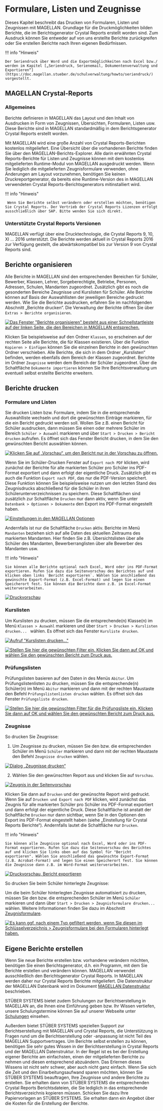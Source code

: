 # Formulare, Listen und Zeugnisse

[1]:/assets/images/formulare/formulare1.png
[2]:/assets/images/formulare/formulare2.png
[3]:/assets/images/formulare/formulare3.png
[4]:/assets/images/formulare/formulare4.png
[5]:/assets/images/formulare/formulare5.png
[6]:/assets/images/formulare/formulare6.png
[7]:/assets/images/formulare/formulare7.png
[8]:/assets/images/formulare/formulare8.png
[9]:/assets/images/formulare/formulare9.png
[10]:/assets/images/formulare/formulare10.png
[11]:/assets/images/formulare/formulare11.png

Dieses Kapitel beschreibt das Drucken von Formularen, Listen und Zeugnissen mit MAGELLAN. Grundlage für die Druckmöglichkeiten bilden Berichte, die im Berichtsgenerator Crystal Reports erstellt worden sind. Zum Ausdruck können Sie entweder auf von uns erstellte Berichte zurückgreifen oder Sie erstellen Berichte nach Ihren eigenen Bedürfnissen.

!!! info "Hinweis"

	Der Seriendruck über Word und die Exportmöglichkeiten nach Excel bzw./ werden im Kapitel [„Seriendruck, Serienemail, Dokumentenverwaltung und Exportieren“](https://doc.magellan.stueber.de/schulverwaltung/howto/seriendruck/) vorgestellt.

## MAGELLAN Crystal-Reports

### Allgemeines

Berichte definieren in MAGELLAN das Layout und den Inhalt von Ausdrucken in Form von Zeugnissen, Übersichten, Formularen, Listen usw. Diese Berichte sind in MAGELLAN standardmäßig in dem Berichtsgenerator Crystal Reports erstellt worden. 

Mit MAGELLAN wird eine große Anzahl von Crystal Reports-Berichten kostenlos mitgeliefert. Eine Übersicht über die vorhandenen Berichte finden Sie über den MAGELLAN-Berichts-Explorer. Alle darin erwähnten Crystal Reports-Berichte für Listen und Zeugnisse können mit dem kostenlos mitgelieferten Runtime-Modul von MAGELLAN ausgedruckt werden. Wenn Sie lediglich die mitgelieferten Zeugnisformulare verwenden, ohne Änderungen am Layout vorzunehmen, benötigen Sie keinen Druckreportgenerator, da bereits eine Runtime-Version des in MAGELLAN verwendeten Crystal Reports-Berichtsgenerators mitinstalliert wird. 

!!! info "Hinweis"

	 Wenn Sie Berichte selbst verändern oder erstellen möchten, benötigen Sie Crystal Reports. Der Vertrieb der Crystal Reports Lizenzen erfolgt ausschließlich über SAP. Bitte wenden Sie sich direkt.

### Unterstützte Crystal Reports Versionen

MAGELLAN verfügt über eine Drucktechnologie, die Crystal Reports 9, 10, XI ... 2016 unterstützt. Die Berichte werden aktuell in Crystal Reports 2016 zur Verfügung gestellt, die abwärtskompatibel bis zur Version 9 von Crystal Reports sind. 

## Berichte organisieren

Alle Berichte in MAGELLAN sind den entsprechenden Bereichen für Schüler, Bewerber, Klassen, Lehrer, Sorgeberechtigte, Betriebe, Personen, Adressen, Schulen, Mandanten zugeordnet. Zusätzlich gibt es noch die gesonderten Bereiche Zeugnisse und Kurslisten für Schüler. Alle Berichte können auf Basis der Auswahllisten der jeweiligen Bereiche gedruckt werden. Wie Sie die Berichte ausdrucken, erfahren Sie im nachfolgenden Abschnitt „Berichte drucken“. Die Verwaltung der Berichte öffnen Sie über `Extras > Berichte organisieren`.

[![Das Fenster "Berichte organisieren" besteht aus einer Schnellstartleiste auf der linken Seite, die den Bereichen in MAGELLAN entsprechen.][1]][1]

Klicken Sie beispielsweise auf den Ordner `Klassen`, so erscheinen auf der rechten Seite alle Berichte, die für Klassen existieren. Über die Funktion `Kopieren > Einfügen` können Sie die einzelnen Berichte in den gewünschten Ordner verschieben. Alle Berichte, die sich in dem Ordner „Kurslisten“ befinden, werden ebenfalls dem Bereich der Klassen zugeordnet. Berichte im Ordner `Zeugnisse` werden dem Bereich der Schüler zugeordnet. Über die Schaltfläche `Dokumente importieren` können Sie Ihre Berichtsverwaltung um eventuell selbst erstellte Berichte erweitern.

## Berichte drucken

### Formulare und Listen

Sie drucken Listen bzw. Formulare, indem Sie in die entsprechende Auswahlliste wechseln und dort die gewünschten Einträge markieren, für die ein Bericht gedruckt werden soll. Wollen Sie z.B. einen Bericht für Schüler ausdrucken, dann müssen Sie einen oder mehrere Schüler im Bereich `Schüler > Auswahl` markieren und über `Start > Drucken > Bericht drucken` aufrufen. Es öffnet sich das Fenster Bericht drucken, in dem Sie den gewünschten Bericht auswählen können.

[![Klicken Sie auf „Vorschau“, um den Bericht nur in der Vorschau zu öffnen.][2]][2]

Wenn Sie im Schüler-Drucken Fenster auf `Export nach PDF` klicken, wird zunächst der Berichte für alle markierten Schüler pro Schüler ins PDF-Format exportiert und dann erfolgt der eigentliche Druck. Zusätzlich gibt es auch die Funktion `Export nach PDF`, das nur die PDF-Version speichert. Diese Funktion können Sie beispielsweise nutzen um den letzten Stand des Zeugnisdrucks abschließend für die Schüler in ihren Schülerunterverzeichnissen zu speichern. Diese Schaltflächen sind zusätzlich zur Schaltfläche `Drucken` nur dann aktiv, wenn Sie unter `Datenbank > Optionen > Dokumente` den Export ins PDF-Format eingestellt haben.

[![Einstellungen in den MAGELLAN Optionen][9]][9]

Andernfalls ist nur die Schaltfläche `Drucken` aktiv. Berichte im Menü `Mandanten` beziehen sich auf alle Daten des aktuellen Zeitraums des markierten Mandanten. Hier finden Sie z.B. Übersichtslisten über alle Schüler des Mandanten, Bewerberranglisten über alle Bewerber des Mandanten usw.

!!! info "Hinweis"

	Sie können alle Berichte optional nach Excel, Word oder ins PDF-Format exportieren. Rufen Sie dazu die Seitenvorschau des Berichtes auf und klicken oben links `Bericht exportieren`. Wählen Sie anschließend das gewünschte Export-Format (z.B. Excel-Format) und legen Sie einen Speicherort fest. Sie können die Berichte dann z.B. im Excel-Format weiterverarbeiten.

[![Druckvorschau][10]][10]

### Kurslisten

Um Kurslisten zu drucken, müssen Sie die entsprechende(n) Klasse(n) im Menü `Klassen > Auswahl` markieren und über `Start > Drucken > Kurslisten drucken... ` wählen. Es öffnet sich das Fenster `Kursliste drucken`.

[![Aufruf "Kurslisten drucken..."][11]][11]

[![Stellen Sie hier die gewünschten Filter ein. Klicken Sie dann auf OK und wählen Sie den gewünschten Bericht zum Druck aus.][4]][4]

### Prüfungslisten

Prüfungslisten basieren auf den Daten in des Menüs `Abitur`. Um Prüfungslistenlisten zu drucken, müssen Sie die entsprechende(n) Schüler(n) im Menü `Abitur` markieren und dann mit der rechten Maustaste den Befehl `Prüfungslistenlisten drucken` wählen. Es öffnet sich das Fenster `Prüfungsliste drucken`.
 
[![Stellen Sie hier die gewünschten Filter für die Prüfungsliste ein. Klicken Sie dann auf `OK` und wählen Sie den gewünschten Bericht zum Druck aus.][5]][5]

### Zeugnisse

So drucken Sie Zeugnisse:

1. Um Zeugnisse zu drucken, müssen Sie den bzw. die entsprechenden Schüler im  Menü `Schüler` markieren und dann mit der rechten Maustaste den Befehl `Zeugnisse drucken` wählen.

[![Dialog „Zeugnisse drucken“][6]][6]

2. Wählen Sie den gewünschten Report aus und klicken Sie auf `Vorschau`.

[![Zeugnis in der Seitenvorschau][7]][7] 

Klicken Sie dann auf `Drucken` und der gewünschte Report wird gedruckt. Wenn Sie auf `Drucken und Export nach PDF` klicken, wird zunächst das Zeugnis für alle markierten Schüler pro Schüler ins PDF-Format exportiert und dann erfolgt der eigentliche Druck. Diese Schaltfläche ist anstatt der Schaltfläche `Drucken` nur dann sichtbar, wenn Sie in den Optionen den Export ins PDF-Format eingestellt haben (siehe „Einstellung für Crystal Reports Berichte“). Andernfalls lautet die Schaltfläche nur `Drucken`.

!!! info "Hinweis"

	Sie können alle Zeugnisse optional nach Excel, Word oder ins PDF-Format exportieren. Rufen Sie dazu die Seitenvorschau des Berichtes auf und klicken Sie links oben auf das Symbol für "Bericht exportieren". Wählen Sie anschließend das gewünschte Export-Format (z.B. Acrobat-Format) und legen Sie einen Speicherort fest. Sie können die Zeugnisse dann z.B. im Word-Format weiterverarbeiten.

[![Druckvorschau, Bericht exportieren][10]][10] 

So drucken Sie beim Schüler hinterlegte Zeugnisse: 

Um die beim Schüler hinterlegten Zeugnisse automatisiert zu drucken, müssen Sie den bzw. die entsprechenden Schüler im  Menü `Schüler` markieren und dann über  `Start > Drucken > Zeugnisformulare drucken...` wählen. Weitere Informationen finden Sie dazu im Abschnitt [Zeugnisformulare](https://doc.magellan.stueber.de/schulverwaltung/howto/zeugnisdaten/#zeugnisformulare).

[![Es kann ggf. nach einem Typ gefiltert werden, wenn Sie diesen im `Schlüsselverzeichnis > Zeugnisformulare` bei den Formularen hinterlegt haben.][8]][8] 

## Eigene Berichte erstellen

Wenn Sie neue Berichte erstellen bzw. vorhandene verändern möchten,  benötigen Sie einen Berichtsgenerator, d.h. ein Programm, mit dem Sie Berichte erstellen und verändern können. MAGELLAN verwendet ausschließlich den Berichtsgenerator Crystal Reports. In MAGELLAN werden daher nur Crystal Reports Berichte mitgeliefert.
Die Datenstruktur der MAGELLAN Datenbank wird im Dokument [MAGELLAN Datenstruktur](https://doc.magellan7-toolbox.stueber.de/datenstruktur/) beschrieben.

STÜBER SYSTEMS bietet zudem Schulungen zur Berichtserstellung in MAGELLAN an, die Ihnen eine Einführung geben bzw. Ihr Wissen vertiefen, unsere Schulungstermine können Sie auf unserer Webseite unter [Schulungen](https://www.stueber.de/training.php) einsehen. 

Außerdem bietet STÜBER SYSTEMS speziellen Support zur Berichtserstellung mit MAGELLAN und Crystal Reports, die Unterstützung in Fragen rund um die Berichtserstellung oder -anpassung ist nicht Teil des MAGELLAN Supportvertrages. Um Berichte selbst erstellen zu können, benötigen Sie sehr gutes Wissen in der Berichtserstellung in Crystal Reports und der MAGELLAN Datenstruktur. 
In der Regel ist es bei der Erstellung eigener Berichte am einfachsten, einen der mitgelieferten Berichte zu nehmen und diesen entsprechend abzuändern. Das Erlernen dieses Wissens ist nicht sehr schwer, aber auch nicht ganz einfach. Wenn Sie sich die Zeit und den Einarbeitungsaufwand sparen möchten, können Sie STÜBER SYSTEMS beauftragen, Ihre Zeugnisse und andere Berichte zu erstellen. Sie erhalten dann von STÜBER SYSTEMS die entsprechenden Crystal Reports Berichtsdateien, die Sie lediglich in das entsprechende Berichtsverzeichnis kopieren müssen. Schicken Sie dazu Ihre Papiervorlagen an STÜBER SYSTEMS. Sie erhalten dann ein Angebot über die Kosten für die Erstellung der Berichte.
